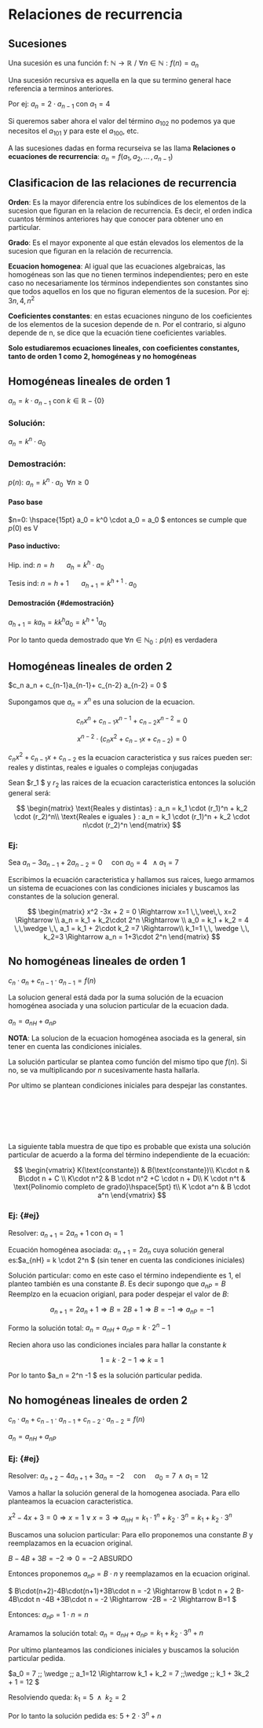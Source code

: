 
# Relaciones de recurrencia

## Sucesiones

Una sucesión es una función f:
$\mathbb{N} \rightarrow \mathbb{R} \,\,/\,\, \forall n \in \mathbb{N}: f(n) = a_n$

Una sucesión recursiva es aquella en la que su termino general hace
referencia a terminos anteriores.

Por ej: $a_n = 2 \cdot a_{n-1}$ con $a_1 = 4$

Si queremos saber ahora el valor del término $a_{102}$ no podemos ya que
necesitos el $a_{101}$ y para este el $a_{100}$, etc.

A las sucesiones dadas en forma recurseiva se las llama **Relaciones o
ecuaciones de recurrencia**: $a_n = f(a_1,a_2,\text{...}\,, a_{n-1})$

## Clasificacion de las relaciones de recurrencia

**Orden**: Es la mayor diferencia entre los subíndices de los elementos
de la sucesion que figuran en la relacion de recurrencia. Es decir, el
orden indica cuantos términos anteriores hay que conocer para obtener
uno en particular.

**Grado**: Es el mayor exponente al que están elevados los elementos de
la sucesion que figuran en la relación de recurrencia.

**Ecuacion homogenea**: Al igual que las ecuaciones algebraicas, las
homogéneas son las que no tienen terminos independientes; pero en este
caso no necesariamente los términos independientes son constantes sino
que todos aquellos en los que no figuran elementos de la sucesion. Por
ej: $3n, 4, n^2$

**Coeficientes constantes**: en estas ecuaciones ninguno de los
coeficientes de los elementos de la sucesion depende de n. Por el
contrario, si alguno depende de n, se dice que la ecuación tiene
coeficientes variables.

**Solo estudiaremos ecuaciones lineales, con coeficientes constantes,
tanto de orden 1 como 2, homogéneas y no homogéneas**

## Homogéneas lineales de orden 1

$a_n = k \cdot a_{n-1}$ con $k\in \mathbb{R}-\{0\}$

### Solución:

$a_n = k^n \cdot a_0$

### Demostración:

$p(n): \,\,a_n = k^n \cdot a_0 \;\; \forall n \geq 0$

#### Paso base

\$n=0: \\hspace{15pt} a_0 = k\^0 \\cdot a_0 = a_0 \$ entonces se cumple
que $p(0)$ es V

#### Paso inductivo:

Hip. ind: $n=h \hspace{20pt} a_h=k^h \cdot a_0$

Tesis ind: $n=h+1 \hspace{20pt} a_{h+1}=k^{h+1} \cdot a_0$

#### Demostración {#demostración}

$a_{h+1} = k a_{h} = k k^h a_0 = k^{h+1} a_0$

Por lo tanto queda demostrado que $\forall n \in \mathbb{N}_0: p(n)$ es
verdadera

## Homogéneas lineales de orden 2

\$c_n a_n + c\_{n-1}a\_{n-1}+ c\_{n-2} a\_{n-2} = 0 \$

Supongamos que $a_n = x^n$ es una solucion de la ecuacion.


$$
c_n x^n + c_{n-1}x^{n-1}+ c_{n-2} x^{n-2} = 0
$$



$$
x^{n-2}\cdot (c_n x^2 + c_{n-1}x + c_{n-2} ) = 0
$$


$c_n x^2 + c_{n-1}x + c_{n-2}$ es la ecuacion caracteristica y sus
raíces pueden ser: reales y distintas, reales e iguales o complejas
conjugadas

Sean \$r_1 \$ y $r_2$ las raices de la ecuacion caracteristica entonces
la solución general será:


$$
\begin{matrix}
\text{Reales y distintas} : a_n = k_1 \cdot (r_1)^n + k_2 \cdot (r_2)^n\\
\text{Reales e iguales } : a_n = k_1 \cdot (r_1)^n + k_2 \cdot n\cdot (r_2)^n
\end{matrix}
$$


### Ej:

Sea
$a_n - 3 a_{n-1} + 2a_{n-2}= 0 \hspace{15pt} \text{con}\,\, a_0 = 4 \;\;\wedge a_1 = 7$

Escribimos la ecuación caracteristica y hallamos sus raices, luego
armamos un sistema de ecuaciones con las condiciones iniciales y
buscamos las constantes de la solucion general.


$$
\begin{matrix}
x^2 -3x + 2 = 0 \Rightarrow x=1 \,\,\vee\,\, x=2 \Rightarrow \\
a_n = k_1 + k_2\cdot 2^n \Rightarrow \\
a_0 = k_1 + k_2 = 4 \,\,\wedge \,\, a_1 = k_1 + 2\cdot k_2 =7 \Rightarrow\\
k_1=1 \,\, \wedge \,\, k_2=3 \Rightarrow a_n = 1+3\cdot 2^n
\end{matrix}
$$


## No homogéneas lineales de orden 1

$c_n \cdot a_n + c_{n-1} \cdot a_{n-1} = f(n)$

La solucion general está dada por la suma solución de la ecuacion
homogénea asociada y una solucion particular de la ecuacion dada.

$a_n = a_{nH} + a_{nP}$

**NOTA**: La solucion de la ecuacion homogénea asociada es la general,
sin tener en cuenta las condiciones iniciales.

La solución particular se plantea como función del mismo tipo que
$f(n)$. Si no, se va multiplicando por $n$ sucesivamente hasta hallarla.

Por ultimo se plantean condiciones iniciales para despejar las
constantes.

$\hspace{5pt}$

$\hspace{5pt}$

$\hspace{5pt}$

La siguiente tabla muestra de que tipo es probable que exista una
solución particular de acuerdo a la forma del término independiente de
la ecuación:


$$
\begin{vmatrix}
K(\text{constante}) & B(\text{constante})\\
K\cdot n & B\cdot n + C \\
K\cdot n^2 & B \cdot n^2 +C \cdot n + D\\
K \cdot n^t & \text{Polinomio completo de grado}\hspace{5pt} t\\
K \cdot a^n & B \cdot a^n
\end{vmatrix}
$$


### Ej: {#ej}

Resolver: $a_{n+1} = 2a_{n} + 1$ con $a_1 = 1$

Ecuación homogénea asociada: $a_{n+1} = 2a_n$ cuya solución general
es:\$a\_{nH} = k \\cdot 2\^n \$ (sin tener en cuenta las condiciones
iniciales)

Solución particular: como en este caso el término independiente es $1$,
el planteo también es una constante $B$. Es decir supongo que
$a_{nP} = B$ Reemplzo en la ecuacion origianl, para poder despejar el
valor de $B$:


$$
a_{n+1}= 2a_n + 1 \Rightarrow B = 2B + 1 \Rightarrow B=-1 \Rightarrow a_{nP} = -1
$$


Formo la solución total: $a_n = a_{nH} + a_{nP} = k \cdot 2^n -1$

Recien ahora uso las condiciones inciales para hallar la constante $k$

$$
1=k\cdot 2 - 1 \Rightarrow k=1
$$


Por lo tanto \$a_n = 2\^n -1 \$ es la solución particular pedida.

## No homogéneas lineales de orden 2

$c_n \cdot a_n + c_{n-1} \cdot a_{n-1}+ c_{n-2} \cdot a_{n-2} = f(n)$

$a_n = a_{nH} + a_{nP}$

### Ej: {#ej}

Resolver:
$a_{n+2} - 4a_{n+1} +3a_n = -2 \hspace{15pt} \text{con}\hspace{15pt} a_0 = 7 \,\,\wedge\,\, a_1 = 12$

Vamos a hallar la solución general de la homogenea asociada. Para ello
planteamos la ecuacion caracteristica.

$x^2 - 4x + 3 = 0 \Rightarrow x = 1 \; \vee \; x=3 \Rightarrow a_{nH} = k_1 \cdot 1^n + k_2 \cdot 3^n = k_1 + k_2 \cdot 3^n$

Buscamos una solucion particular: Para ello proponemos una constante $B$
y reemplazamos en la ecuacion original.

$B-4B+3B = -2 \Rightarrow 0=-2$ ABSURDO

Entonces proponemos $a_{nP} = B\cdot n$ y reemplazamos en la ecuacion
original.

\$ B\\cdot(n+2)-4B\\cdot(n+1)+3B\\cdot n = -2 \\Rightarrow B \\cdot n +
2 B-4B\\cdot n -4B +3B\\cdot n = -2 \\Rightarrow -2B = -2 \\Rightarrow
B=1 \$

Entonces: $a_{nP} = 1\cdot n = n$

Aramamos la solución total:
$a_n = a_{nH} + a_{nP} = k_1 + k_2 \cdot 3^n + n$

Por ultimo planteamos las condiciones iniciales y buscamos la solución
particular pedida.

\$a_0 = 7 ;; \\wedge ;; a_1=12 \\Rightarrow k_1 + k_2 = 7 ;;\\wedge ;;
k_1 + 3k_2 + 1 = 12 \$

Resolviendo queda: $k_1 = 5 \;\;\wedge\;\; k_2 = 2$

Por lo tanto la solución pedida es: $5 + 2\cdot 3^n + n$
